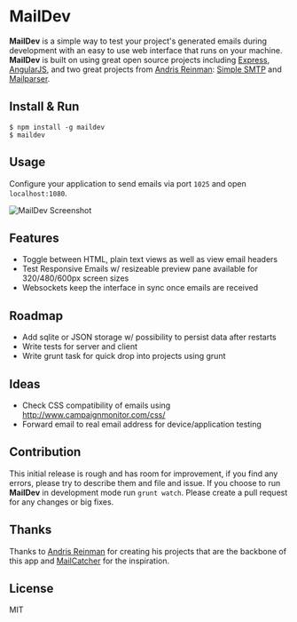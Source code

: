 # MailDev

**MailDev** is a simple way to test your project's generated emails during development with an easy to use web interface that runs on your machine.  **MailDev** is built on using great open source projects including [Express](http://expressjs.com), [AngularJS](http://angularjs.org/), and two great projects from [Andris Reinman](https://github.com/andris9): [Simple SMTP](https://github.com/andris9/simplesmtp) and [Mailparser](https://github.com/andris9/mailparser).

## Install & Run
	
	$ npm install -g maildev
	$ maildev

## Usage

Configure your application to send emails via port `1025` and open `localhost:1080`.

![MailDev Screenshot](https://dl.dropboxusercontent.com/u/50627698/maildev-04-12-13.png)

## Features

* Toggle between HTML, plain text views as well as view email headers
* Test Responsive Emails w/ resizeable preview pane available for 320/480/600px screen sizes
* Websockets keep the interface in sync once emails are received

## Roadmap

* Add sqlite or JSON storage w/ possibility to persist data after restarts
* Write tests for server and client
* Write grunt task for quick drop into projects using grunt

## Ideas
* Check CSS compatibility of emails using http://www.campaignmonitor.com/css/
* Forward email to real email address for device/application testing

## Contribution

This initial release is rough and has room for improvement, if you find any errors, please try to describe them and file and issue. If you choose to run **MailDev** in development mode run `grunt watch`.  Please create a pull request for any changes or big fixes.

## Thanks

Thanks to [Andris Reinman](https://github.com/andris9) for creating his projects that are the backbone of this app and [MailCatcher](http://mailcatcher.me/) for the inspiration.

## License

MIT